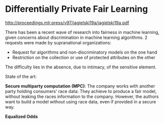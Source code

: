 # Differentially Private Fair Learning

http://proceedings.mlr.press/v97/jagielski19a/jagielski19a.pdf

There has been a recent wave of research into fairness in machine learning, given concerns about discrimination in machine learning algorithms. 2 requests were made by supranational organizations:

- Request for algorithms and non-discriminatory models on the one hand
- Restriction on the collection or use of protected attributes on the other

The difficulty lies in the absence, due to intimacy, of the sensitive element.



State of the art:

**Secure multiparty computation (MPC)**: The company works with another party holding consumers' race data: They achieve to produce a fair model, without leaking the races information to the company. However, the authors want to build a model without using race data, even if provided in a secure way.



**Equalized Odds** 



